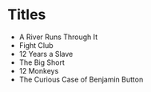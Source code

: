 # Titles

- A River Runs Through It 
- Fight Club
- 12 Years a Slave
- The Big Short 
- 12 Monkeys
- The Curious Case of Benjamin Button
